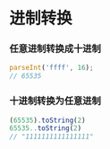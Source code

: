 # 进制转换

### 任意进制转换成十进制

``` js
parseInt('ffff', 16);
// 65535
```

### 十进制转换为任意进制

``` js
(65535).toString(2)
65535..toString(2)
// "1111111111111111"
```

